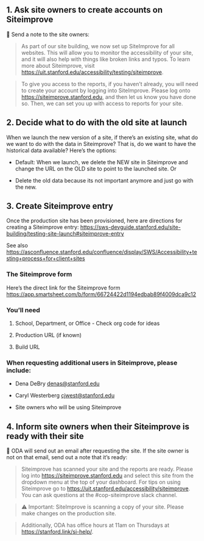 ## 1. Ask site owners to create accounts on Siteimprove

📧 Send a note to the site owners:

> As part of our site building, we now set up SiteImprove for all websites. This will allow you to monitor the accessibility of your site, and it will also help with things like broken links and typos. To learn more about Siteimprove, visit https://uit.stanford.edu/accessibility/testing/siteimprove.

> To give you access to the reports, if you haven’t already, you will need to create your account by logging into SiteImprove. Please log onto https://siteimprove.stanford.edu, and then let us know you have done so. Then, we can set you up with access to reports for your site.


## 2. Decide what to do with the old site at launch

When we launch the new version of a site, if there’s an existing site, what do we want to do with the  data in Siteimprove? That is, do we want to have the historical data available? Here’s the options:

* Default: When we launch, we  delete the NEW site in Siteimprove and change the URL on the OLD site to point to the launched site. Or

* Delete the old data because its not important anymore and just go with the new.

## 3. Create Siteimprove entry

Once the production site has been provisioned, here are directions for creating a Siteimprove entry:
https://sws-devguide.stanford.edu/site-building/testing-site-launch#siteimprove-entry

See also https://asconfluence.stanford.edu/confluence/display/SWS/Accessibility+testing+process+for+client+sites

### The Siteimprove form

Here’s the direct link for the Siteimprove form
https://app.smartsheet.com/b/form/66724422d1194edbab89f4009dca9c12

### You’ll need

1. School, Department, or Office - Check org code for ideas

1. Production URL (if known)

1. Build URL

### When requesting additional users in Siteimprove, please include:

* Dena DeBry denas@stanford.edu

* Caryl Westerberg cjwest@stanford.edu

* Site owners who will be using Siteimprove

## 4. Inform site owners when their Siteimprove is ready with their site

📧 ODA will send out an email after requesting the site. If the site owner is not on that email, send out a note that it’s ready:

> Siteimprove has scanned your site and the reports are ready. Please log into https://siteimprove.stanford.edu and select this site from the dropdown menu at the top of your dashboard.  For tips on using Siteimprove go to https://uit.stanford.edu/accessibility/siteimprove. You can ask questions at the #cop-siteimprove slack channel. 

> ⚠️ Important: SiteImprove is scanning a copy of your site. Please make changes on the production site.

> Additionally, ODA has office hours at 11am on Thursdays at https://stanford.link/si-help/.
